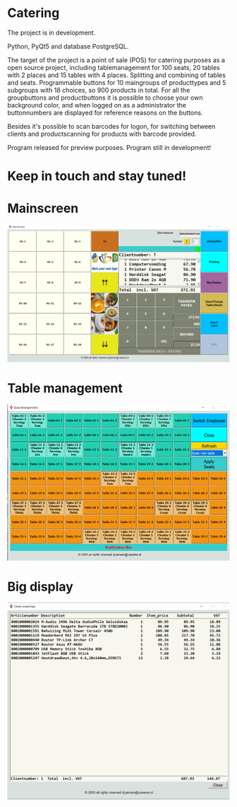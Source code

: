 # Catering

The project is in  development.

Python, PyQt5 and database PostgreSQL.

The target of the project is a point of sale (POS)  for catering purposes as a open source project, including tablemanagement for 100 seats, 20 tables with 2 places and 15 tables with 4 places. Splitting and combining of tables and seats. Programmable buttons for 10 maingroups of producttypes and 5 subgroups with 18 choices, so 900 products in total.
For all the groupbuttons and productbuttons it is possible to choose your own background color, and when logged on as a administrator the buttonnumbers are displayed for reference reasons on the buttons.

Besides it's possible to scan barcodes for logon, for switching between clients and productscanning for products with barcode provided.

Program released for preview purposes. Program still in development!

# Keep in touch and stay tuned!

# Mainscreen
![Catering Mainscreen](https://raw.githubusercontent.com/DirkJanJansen/Catering/master/mainScreen.png)

# Table management
![Catering Table_reservationscreen](https://raw.githubusercontent.com/DirkJanJansen/Catering/master/table_management.png)

# Big display
![Catering Table_reservationscreen](https://raw.githubusercontent.com/DirkJanJansen/Catering/master/bigDisplay.png)






 

